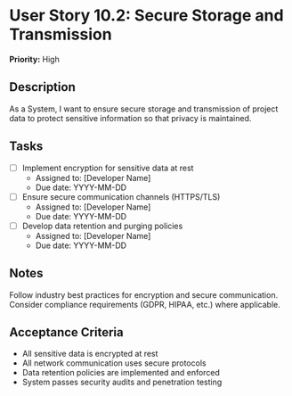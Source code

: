 # User Story 10.2: Secure Storage and Transmission

**Priority:** High

## Description
As a System, I want to ensure secure storage and transmission of project data to protect sensitive information so that privacy is maintained.

## Tasks
- [ ] Implement encryption for sensitive data at rest
  - Assigned to: [Developer Name]
  - Due date: YYYY-MM-DD
- [ ] Ensure secure communication channels (HTTPS/TLS)
  - Assigned to: [Developer Name]
  - Due date: YYYY-MM-DD
- [ ] Develop data retention and purging policies
  - Assigned to: [Developer Name]
  - Due date: YYYY-MM-DD

## Notes
Follow industry best practices for encryption and secure communication. Consider compliance requirements (GDPR, HIPAA, etc.) where applicable.

## Acceptance Criteria
- All sensitive data is encrypted at rest
- All network communication uses secure protocols
- Data retention policies are implemented and enforced
- System passes security audits and penetration testing